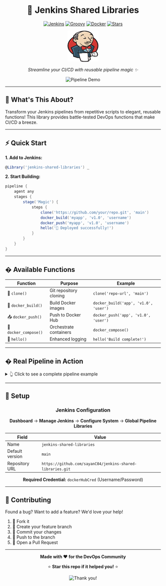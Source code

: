 <div align="center">

# 🚀 Jenkins Shared Libraries

[![Jenkins](https://img.shields.io/badge/Jenkins-D24939?style=for-the-badge&logo=Jenkins&logoColor=white)](https://jenkins.io/)
[![Groovy](https://img.shields.io/badge/Groovy-4298B8?style=for-the-badge&logo=Apache%20Groovy&logoColor=white)](https://groovy-lang.org/)
[![Docker](https://img.shields.io/badge/Docker-2496ED?style=for-the-badge&logo=docker&logoColor=white)](https://docker.com/)
[![Stars](https://img.shields.io/github/stars/sayanC04/jenkins-shared-libraries?style=for-the-badge)](https://github.com/sayanC04/jenkins-shared-libraries/stargazers)

<img src="https://raw.githubusercontent.com/jenkins-infra/jenkins.io/master/content/images/logos/jenkins/jenkins.png" width="100" height="100" alt="Jenkins Logo"/>

*Streamline your CI/CD with reusable pipeline magic ✨*

![Pipeline Demo](https://media.giphy.com/media/l0HlBO7eyXzSZkJri/giphy.gif)

</div>

---

## 🎯 What's This About?

Transform your Jenkins pipelines from repetitive scripts to elegant, reusable functions! This library provides battle-tested DevOps functions that make CI/CD a breeze.

---

## ⚡ Quick Start

**1. Add to Jenkins:**
```groovy
@Library('jenkins-shared-libraries') _
```

**2. Start Building:**
```groovy
pipeline {
    agent any
    stages {
        stage('Magic') {
            steps {
                clone('https://github.com/your/repo.git', 'main')
                docker_build('myapp', 'v1.0', 'username')
                docker_push('myapp', 'v1.0', 'username')
                hello('🎉 Deployed successfully!')
            }
        }
    }
}
```

---

## �️ Available Functions

<div align="center">

| Function | Purpose | Example |
|----------|---------|---------|
| 🔄 `clone()` | Git repository cloning | `clone('repo-url', 'main')` |
| 🐳 `docker_build()` | Build Docker images | `docker_build('app', 'v1.0', 'user')` |
| 📤 `docker_push()` | Push to Docker Hub | `docker_push('app', 'v1.0', 'user')` |
| 🚀 `docker_compose()` | Orchestrate containers | `docker_compose()` |
| 💬 `hello()` | Enhanced logging | `hello('Build complete!')` |

</div>

---

## � Real Pipeline in Action

<details>
<summary>👆 Click to see a complete pipeline example</summary>

```groovy
@Library('jenkins-shared-libraries') _

pipeline {
    agent any
    environment {
        APP_NAME = 'awesome-app'
        DOCKER_USER = 'myusername'
    }
    stages {
        stage('🎬 Setup') {
            steps {
                hello('🚀 Starting deployment pipeline...')
                clone('https://github.com/user/awesome-app.git', 'main')
            }
        }
        stage('🏗️ Build') {
            steps {
                docker_build(env.APP_NAME, "${BUILD_NUMBER}", env.DOCKER_USER)
            }
        }
        stage('🚀 Deploy') {
            steps {
                docker_push(env.APP_NAME, "${BUILD_NUMBER}", env.DOCKER_USER)
                docker_compose()
                hello('✅ Deployment successful!')
            }
        }
    }
}
```

</details>

---

## 🔧 Setup

<div align="center">

### Jenkins Configuration

**Dashboard** → **Manage Jenkins** → **Configure System** → **Global Pipeline Libraries**

| Field | Value |
|-------|-------|
| Name | `jenkins-shared-libraries` |
| Default version | `main` |
| Repository URL | `https://github.com/sayanC04/jenkins-shared-libraries.git` |

**Required Credential:** `dockerHubCred` (Username/Password)

</div>

---

## 🤝 Contributing

Found a bug? Want to add a feature? We'd love your help!

1. 🍴 Fork it
2. 🌟 Create your feature branch
3. 💫 Commit your changes
4. 🚀 Push to the branch
5. 🎉 Open a Pull Request

---

<div align="center">

**Made with ❤️ for the DevOps Community**

⭐ **Star this repo if it helped you!** ⭐

<img src="https://media.giphy.com/media/26tn33aiTi1jkl6H6/giphy.gif" width="200" alt="Thank you!"/>

</div>